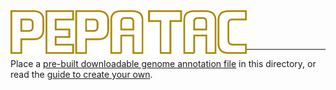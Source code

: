 <img src="docs/img/pepatac_logo_white.svg" alt="pepatac logo" height="70" align="left"/>

<br></br>

---

Place a [pre-built downloadable genome annotation file](http://big.databio.org/pepatac/) in this directory, or read the [guide to create your own](http://code.databio.org/PEPATAC/howto/create-annotation-file/).
